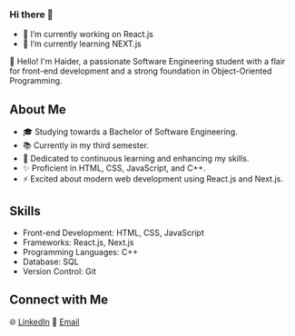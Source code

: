 ### Hi there 👋

- 🔭 I’m currently working on React.js
- 🌱 I’m currently learning NEXT.js


👋 Hello! I'm Haider, a passionate Software Engineering student with a flair for front-end development and a strong foundation in Object-Oriented Programming.

## About Me

- 🎓 Studying towards a Bachelor of Software Engineering.
- 📚 Currently in my third semester.
- 🌟 Dedicated to continuous learning and enhancing my skills.
- ✨ Proficient in HTML, CSS, JavaScript, and C++.
- ⚡ Excited about modern web development using React.js and Next.js.

## Skills

- Front-end Development: HTML, CSS, JavaScript
- Frameworks: React.js, Next.js
- Programming Languages: C++
- Database: SQL
- Version Control: Git

## Connect with Me

🌐 [LinkedIn](www.linkedin.com/in/haider-abbas-moazzam-52b433247)
📧 [Email](haider.a.moazzam@gmail.com)

